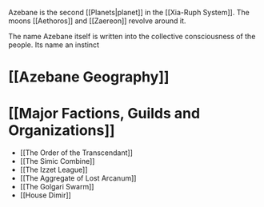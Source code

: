 Azebane is the second [[Planets|planet]] in the [[Xia-Ruph System]]. The moons [[Aethoros]] and [[Zaereon]] revolve around it.

The name Azebane itself is written into the collective consciousness of the people. Its name an instinct 
# [[Azebane Geography]]

# [[Major Factions, Guilds and Organizations]]
- [[The Order of the Transcendant]]
- [[The Simic Combine]]
- [[The Izzet League]]
- [[The Aggregate of Lost Arcanum]]
- [[The Golgari Swarm]]
- [[House Dimir]]